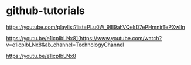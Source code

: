 # github-tutorials
https://youtube.com/playlist?list=PLu0W_9lII9ahVQekD7ePHmnirTePXwIln

https://youtu.be/e1icpIbLNx8](https://www.youtube.com/watch?v=e1icpIbLNx8&ab_channel=TechnologyChannel

https://youtu.be/e1icpIbLNx8
